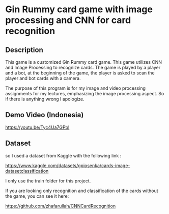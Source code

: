 # Gin Rummy card game with image processing and CNN for card recognition
## Description 
This game is a customized Gin Rummy card game. This game utilizes CNN and Image Processing to recognize cards. The game is played by a player and a bot, at the beginning of the game, the player is asked to scan the player and bot cards with a camera.

The purpose of this program is for my image and video processing assignments for my lectures, emphasizing the image processing aspect. So if there is anything wrong I apologize.

## Demo Video (Indonesia)
https://youtu.be/Tyc4Ua7GPbI

## Dataset
so I used a dataset from Kaggle with the following link :

https://www.kaggle.com/datasets/gpiosenka/cards-image-datasetclassification

I only use the train folder for this project.

If you are looking only recognition and classification of the cards without the game, you can see it here:

https://github.com/zhafarullah/CNNCardRecognition
